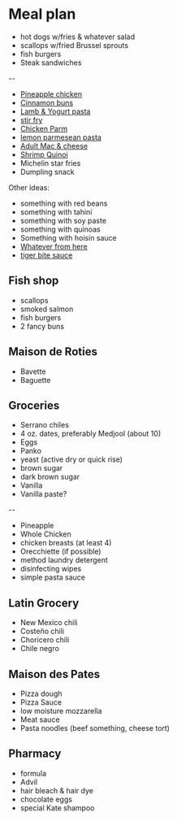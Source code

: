 # Meal plan

- hot dogs w/fries & whatever salad
- scallops w/fried Brussel sprouts
- fish burgers
- Steak sandwiches

--

- [Pineapple chicken](https://www.bonappetit.com/recipe/pan-roasted-chicken-with-pineapple-chile-glaze)
- [Cinnamon buns](https://www.bonappetit.com/recipe/cinnamon-date-sticky-buns)
- [Lamb & Yogurt pasta](https://www.bonappetit.com/recipe/spiced-lamb-and-dill-yogurt-pasta)
- [stir fry](https://www.bonappetit.com/recipe/spicy-chicken-stir-fry-with-celery-and-peanuts)
- [Chicken Parm](https://www.bonappetit.com/recipe/bas-best-chicken-parm)
- [lemon parmesean pasta](https://www.bonappetit.com/recipe/pasta-with-brown-butter-whole-lemon-and-parmesan)
- [Adult Mac & cheese](https://www.bonappetit.com/recipe/adult-mac-and-cheese)
- [Shrimp Quinoi](https://www.bonappetit.com/story/indian-ish-shrimp-quinoa-pulao)
- Michelin star fries
- Dumpling snack

Other ideas:

- something with red beans
- something with tahini
- something with soy paste
- something with quinoas
- Something with hoisin sauce
- [Whatever from here](https://www.bonappetit.com/story/yia-vang-hmong-cuisine)
- [tiger bite sauce](https://www.bonappetit.com/recipe/tri-tip-steak-with-tiger-bite-sauce)

## Fish shop

- scallops
- smoked salmon
- fish burgers
- 2 fancy buns

## Maison de Roties

- Bavette
- Baguette

## Groceries

- Serrano chiles
- 4 oz. dates, preferably Medjool (about 10)
- Eggs
- Panko
- yeast (active dry or quick rise)
- brown sugar
- dark brown sugar
- Vanilla
- Vanilla paste?

--

- Pineapple
- Whole Chicken
- chicken breasts (at least 4)
- Orecchiette (if possible)
- method laundry detergent
- disinfecting wipes
- simple pasta sauce

## Latin Grocery

- New Mexico chili
- Costeño chili
- Choricero chili
- Chile negro

## Maison des Pates

- Pizza dough
- Pizza Sauce
- low moisture mozzarella
- Meat sauce
- Pasta noodles (beef something, cheese tort)

## Pharmacy

- formula
- Advil
- hair bleach & hair dye
- chocolate eggs
- special Kate shampoo
